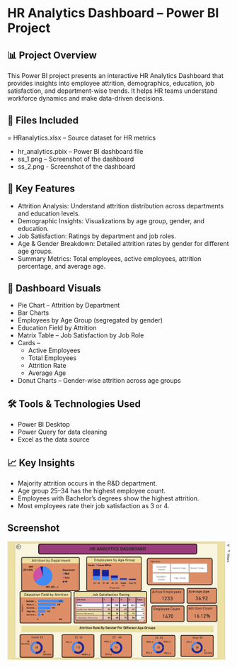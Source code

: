# HR Analytics Dashboard – Power BI Project

## 📊 Project Overview
This Power BI project presents an interactive HR Analytics Dashboard that provides insights into employee attrition, demographics, education, job satisfaction, and department-wise trends. It helps HR teams understand workforce dynamics and make data-driven decisions.

## 📁 Files Included

= HRanalytics.xlsx – Source dataset for HR metrics
- hr_analytics.pbix – Power BI dashboard file
- ss_1.png – Screenshot of the dashboard
- ss_2.png - Screenshot of the dashboard

## 🧩 Key Features

- Attrition Analysis: Understand attrition distribution across departments and education levels.
- Demographic Insights: Visualizations by age group, gender, and education.
- Job Satisfaction: Ratings by department and job roles.
- Age & Gender Breakdown: Detailed attrition rates by gender for different age groups.
- Summary Metrics: Total employees, active employees, attrition percentage, and average age.

## 📌 Dashboard Visuals

- Pie Chart – Attrition by Department
- Bar Charts 
- Employees by Age Group (segregated by gender)
- Education Field by Attrition
- Matrix Table – Job Satisfaction by Job Role
- Cards –
    - Active Employees
    - Total Employees
    - Attrition Rate
    - Average Age
- Donut Charts – Gender-wise attrition across age groups


## 🛠 Tools & Technologies Used

- Power BI Desktop
- Power Query for data cleaning
- Excel as the data source

## 📈 Key Insights

- Majority attrition occurs in the R&D department.
- Age group 25–34 has the highest employee count.
- Employees with Bachelor’s degrees show the highest attrition.
- Most employees rate their job satisfaction as 3 or 4.

## Screenshot 

![ss_1](https://github.com/Vaishnavi26-Kasture/HR_Analytics-Dashboard/blob/main/ss_1.png?raw=true)





